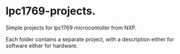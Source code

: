 # lpc1769-projects.
Simple projects for lpc1769 microcontoller from NXP.

Each folder contains a separate project, with a description either for software either for hardware.
